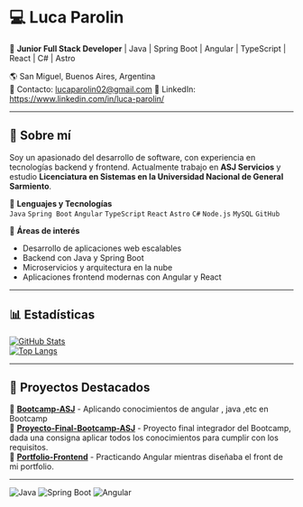 # 💻 Luca Parolin  
🚀 **Junior Full Stack Developer** | Java | Spring Boot | Angular | TypeScript | React | C# | Astro

🌎 San Miguel, Buenos Aires, Argentina  
📩 Contacto: lucaparolin02@gmail.com 
🔗 LinkedIn: https://www.linkedin.com/in/luca-parolin/ 

---

## 🚀 Sobre mí  
Soy un apasionado del desarrollo de software, con experiencia en tecnologías backend y frontend. Actualmente trabajo en **ASJ Servicios** y estudio **Licenciatura en Sistemas en la Universidad Nacional de General Sarmiento**.

🔹 **Lenguajes y Tecnologías**  
`Java` `Spring Boot` `Angular` `TypeScript` `React` `Astro` `C#` `Node.js` `MySQL` `GitHub`  

🔹 **Áreas de interés**  
- Desarrollo de aplicaciones web escalables  
- Backend con Java y Spring Boot  
- Microservicios y arquitectura en la nube  
- Aplicaciones frontend modernas con Angular y React  

---

## 📊 Estadísticas  
[![GitHub Stats](https://github-readme-stats.vercel.app/api?username=LucaParolin02&show_icons=true&theme=dark)](https://github.com/LucaParolin02)  
[![Top Langs](https://github-readme-stats.vercel.app/api/top-langs/?username=LucaParolin02&layout=compact&theme=dark)](https://github.com/LucaParolin02)

---

## 📌 Proyectos Destacados  
🌟 **[Bootcamp-ASJ](https://github.com/LucaParolin02/BootCamp-ASJ)** - Aplicando conocimientos de angular , java ,etc en Bootcamp  
🌟 **[Proyecto-Final-Bootcamp-ASJ](https://github.com/LucaParolin02/Proyecto-Final-Bootcamp-ASJ)** - Proyecto final integrador del Bootcamp, dada una consigna aplicar todos los conocimientos para cumplir con los requisitos.  
🌟 **[Portfolio-Frontend](https://github.com/LucaParolin02/Portfolio-Frontend)** - Practicando Angular mientras diseñaba el front de mi portfolio.

---

![Java](https://img.shields.io/badge/Java-ED8B00?style=for-the-badge&logo=java&logoColor=white)
![Spring Boot](https://img.shields.io/badge/Spring%20Boot-6DB33F?style=for-the-badge&logo=spring-boot&logoColor=white)
![Angular](https://img.shields.io/badge/Angular-DD0031?style=for-the-badge&logo=angular&logoColor=white)
